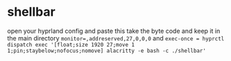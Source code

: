 # shellbar
open your hyprland config and paste this
take the byte code and keep it in the main directory
``monitor=,addreserved,27,0,0,0``
and
``exec-once = hyprctl dispatch exec '[float;size 1920 27;move 1 1;pin;staybelow;nofocus;nomove] alacritty -e bash -c ./shellbar'``
